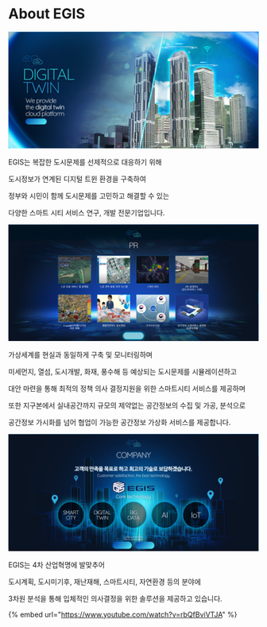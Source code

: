 # About EGIS

![](<.gitbook/assets/aboutegis (1).png>)

EGIS는 복잡한 도시문제를 선제적으로 대응하기 위해

도시정보가 연계된 디지털 트윈 환경을 구축하여

정부와 시민이 함께 도시문제를 고민하고 해결할 수 있는

다양한 스마트 시티 서비스 연구, 개발 전문기업입니다.

![](.gitbook/assets/aboutegis0.png)

가상세계를 현실과 동일하게 구축 및 모니터링하며

미세먼지, 열섬, 도시개발, 화재, 풍수해 등 예상되는 도시문제를 시뮬레이션하고

대안 마련을 통해 최적의 정책 의사 결정지원을 위한 스마트시티 서비스를 제공하며

또한 지구본에서 실내공간까지 규모의 제약없는 공간정보의 수집 및 가공, 분석으로

공간정보 가시화를 넘어 협업이 가능한 공간정보 가상화 서비스를 제공합니다.

![](.gitbook/assets/aboutegis1.png)

EGIS는 4차 산업혁명에 발맞추어

도시계획, 도시미기후, 재난재해, 스마트시티, 자연환경 등의 분야에

3차원 분석을 통해 입체적인 의사결정을 위한 솔루션을 제공하고 있습니다.

{% embed url="https://www.youtube.com/watch?v=rbQfBviVTJA" %}
